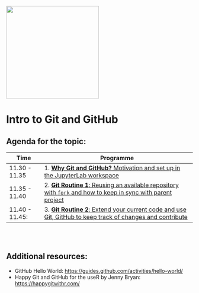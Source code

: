
<p>
<img src="https://github.com/NIH-NICHD/Elements-of-Style-Workflow-Creation-Maintenance/blob/main/assets/JupyterLabLogoWithName.png"  width="250">
</p>

# Intro to Git and GitHub


## Agenda for the topic:

| Time        | Programme       |
| ----------- | --------------------------------------------------------------------------- |
| 11.30 - 11.35 | 1. [**Why Git and GitHub?** Motivation and set up in the JupyterLab workspace](https://github.com/NIH-NICHD/Elements-of-Style-Workflow-Creation-Maintenance/blob/main/classes/2-intro-to-git-github/1-why-git-and-setup.md) |
| 11.35 - 11.40 | 2. [**Git Routine 1**: Reusing an available repository with `fork` and how to keep in sync with parent project](https://github.com/NIH-NICHD/Elements-of-Style-Workflow-Creation-Maintenance/blob/main/classes/2-intro-to-git-github/2-the-fork-git-routine.ipynb) |
| 11.40 - 11.45:| 3. [**Git Routine 2**: Extend your current code and use Git, GitHub to keep track of changes and contribute](https://github.com/NIH-NICHD/Elements-of-Style-Workflow-Creation-Maintenance/blob/main/classes/2-intro-to-git-github/3-the-add-push-git-routine.ipynb) |

<br/><br/>                                                     



## Additional resources:

- GitHub Hello World: https://guides.github.com/activities/hello-world/
- Happy Git and GitHub for the useR by Jenny Bryan: https://happygitwithr.com/
